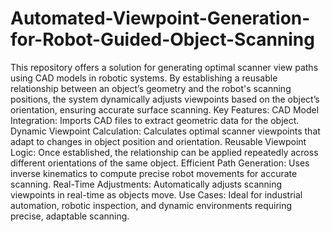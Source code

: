 # Automated-Viewpoint-Generation-for-Robot-Guided-Object-Scanning
This repository offers a solution for generating optimal scanner view paths using CAD models in robotic systems. By establishing a reusable relationship between an object’s geometry and the robot's scanning positions, the system dynamically adjusts viewpoints based on the object’s orientation, ensuring accurate surface scanning.
Key Features:
CAD Model Integration: Imports CAD files to extract geometric data for the object.
Dynamic Viewpoint Calculation: Calculates optimal scanner viewpoints that adapt to changes in object position and orientation.
Reusable Viewpoint Logic: Once established, the relationship can be applied repeatedly across different orientations of the same object.
Efficient Path Generation: Uses inverse kinematics to compute precise robot movements for accurate scanning.
Real-Time Adjustments: Automatically adjusts scanning viewpoints in real-time as objects move.
Use Cases:
Ideal for industrial automation, robotic inspection, and dynamic environments requiring precise, adaptable scanning.
